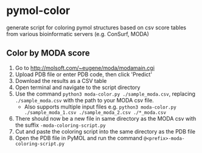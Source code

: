 # pymol-color
generate script for coloring pymol structures based on csv score tables from various bioinformatic servers (e.g. ConSurf, MODA)



## Color by MODA score

1. Go to http://molsoft.com/~eugene/moda/modamain.cgi
2. Upload PDB file or enter PDB code, then click 'Predict'
3. Download the results as a CSV table
4. Open terminal and navigate to the script directory
5. Use the command `python3 moda-color.py ./sample_moda.csv`, replacing `./sample_moda.csv` with the path to your MODA csv file.
    * Also supports multiple input files e.g. `python3 moda-color.py ./sample_moda_1.csv ./sample_moda_2.csv ./*_moda.csv`
6. There should now be a new file in same directory as the MODA csv with the suffix `-moda-coloring-script.py`
7. Cut and paste the coloring script into the same directory as the PDB file
8. Open the PDB file in PyMOL and run the command `@<prefix>-moda-coloring-script.py`